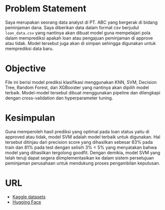 # Problem Statement

Saya merupakan seorang data analyst di PT. ABC yang bergerak di bidang peminjaman dana. Saya diberikan data dalam format csv berjudul `loan_data.csv` yang nantinya akan dibuat model guna mempelajari pola dalam memprediksi apakah loan atau pengajuan peminjaman di approve atau tidak. Model tersebut juga akan di simpan sehingga digunakan untuk memprediksi data baru.

# Objective

File ini berisi model prediksi klasifikasi menggunakan KNN, SVM, Decision Tree, Random Forest, dan XGBooster yang nantinya akan dipilih model terbaik. Model-model tersebut dibuat menggunakan pipeline dan dilengkapi dengan cross-validation dan hyperparameter tuning.

# Kesimpulan

Guna memperoleh hasil prediksi yang optimal pada loan status yaitu di approved atau tidak, model SVM adalah model terbaik untuk digunakan. Hal tersebut ditinjau dari precision score yang dihasilkan sebesar 83% pada train dan 81% pada test dengan selisih 3% < 5% yang menyatakan bahwa model yang dihasilkan tergolong goodfit. Dengan demikia, model SVM yang telah teruji dapat segera diimplementasikan ke dalam sistem persetujuan peminjaman perusahaan untuk mendukung proses pengambilan keputusan.

# URL 

- [Kaggle datasets](https://www.kaggle.com/datasets/bhavikjikadara/loan-status-prediction)
- [Hugging Face](https://huggingface.co/spaces/shintamlia/Loan_Status_Prediction)
